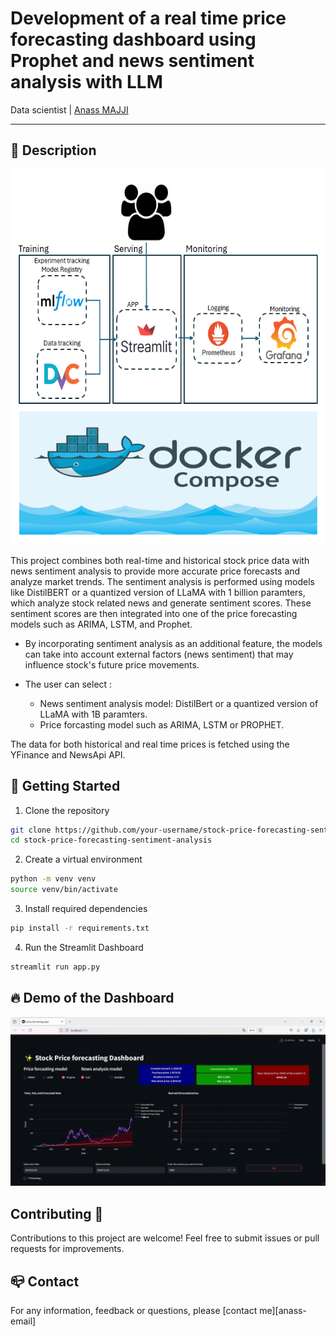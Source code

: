 # Development of a real time price forecasting dashboard using Prophet and news sentiment analysis with LLM
Data scientist | [Anass MAJJI](https://www.linkedin.com/in/anass-majji-729773157/)
***

## :monocle_face: Description
<p align="center">
  <img src="static/steps.png" alt="steps" width="700" height="600"/>
</p>
This project combines both real-time and historical stock price data with news sentiment analysis to provide more accurate price forecasts and analyze market trends. The sentiment analysis is performed using models like DistilBERT or a quantized version of LLaMA with 1 billion paramters, which analyze stock related news and generate sentiment scores. These sentiment scores are then integrated into one of the price forecasting models such as ARIMA, LSTM, and Prophet.

- By incorporating sentiment analysis as an additional feature, the models can take into account external factors (news sentiment) that may influence stock's future price movements. 

- The user can select : 
    - News sentiment analysis model: DistilBert or a quantized version of LLaMA with 1B paramters.
    - Price forcasting model such as ARIMA, LSTM or PROPHET.

The data for both historical and real time prices is fetched using the YFinance and NewsApi API.

## 🚀 Getting Started 
1. Clone the repository
```bash
git clone https://github.com/your-username/stock-price-forecasting-sentiment-analysis.git
cd stock-price-forecasting-sentiment-analysis
```

2. Create a virtual environment 
```bash
python -m venv venv
source venv/bin/activate 
```

3. Install required dependencies
```bash
pip install -r requirements.txt
```

4. Run the Streamlit Dashboard
```bash
streamlit run app.py
```

## :fire: Demo of the Dashboard

![](static/dashboard-demo.gif)

## Contributing 🤝

Contributions to this project are welcome! Feel free to submit issues or pull requests for improvements.

## :mailbox_closed: Contact
For any information, feedback or questions, please [contact me][anass-email]